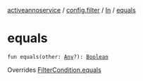 [activeannoservice](../../index.md) / [config.filter](../index.md) / [In](index.md) / [equals](./equals.md)

# equals

`fun equals(other: `[`Any`](https://kotlinlang.org/api/latest/jvm/stdlib/kotlin/-any/index.html)`?): `[`Boolean`](https://kotlinlang.org/api/latest/jvm/stdlib/kotlin/-boolean/index.html)

Overrides [FilterCondition.equals](../-filter-condition/equals.md)

